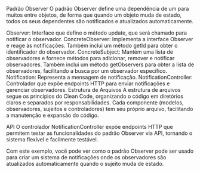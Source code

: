 Padrão Observer
O padrão Observer define uma dependência de um para muitos entre objetos, de forma que quando um objeto muda de estado, todos os seus dependentes são notificados e atualizados automaticamente.

Observer: Interface que define o método update, que será chamado para notificar o observador.
ConcreteObserver: Implementa a interface Observer e reage às notificações. Também inclui um método getId para obter o identificador do observador.
ConcreteSubject: Mantém uma lista de observadores e fornece métodos para adicionar, remover e notificar observadores. Também inclui um método getObservers para obter a lista de observadores, facilitando a busca por um observador específico.
Notification: Representa a mensagem de notificação.
NotificationController: Controlador que expõe endpoints HTTP para enviar notificações e gerenciar observadores.
Estrutura de Arquivos
A estrutura de arquivos segue os princípios do Clean Code, organizando o código em diretórios claros e separados por responsabilidades. Cada componente (modelos, observadores, sujeitos e controladores) tem seu próprio arquivo, facilitando a manutenção e expansão do código.

API
O controlador NotificationController expõe endpoints HTTP que permitem testar as funcionalidades do padrão Observer via API, tornando o sistema flexível e facilmente testável.

Com este exemplo, você pode ver como o padrão Observer pode ser usado para criar um sistema de notificações onde os observadores são atualizados automaticamente quando o sujeito muda de estado.